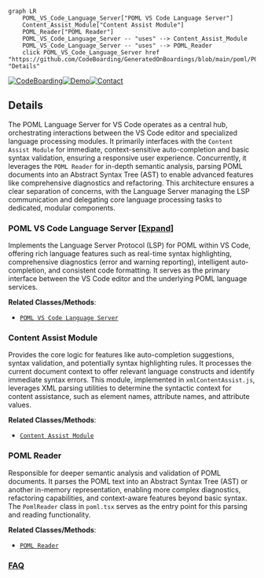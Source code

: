 ```mermaid
graph LR
    POML_VS_Code_Language_Server["POML VS Code Language Server"]
    Content_Assist_Module["Content Assist Module"]
    POML_Reader["POML Reader"]
    POML_VS_Code_Language_Server -- "uses" --> Content_Assist_Module
    POML_VS_Code_Language_Server -- "uses" --> POML_Reader
    click POML_VS_Code_Language_Server href "https://github.com/CodeBoarding/GeneratedOnBoardings/blob/main/poml/POML_VS_Code_Language_Server.md" "Details"
```

[![CodeBoarding](https://img.shields.io/badge/Generated%20by-CodeBoarding-9cf?style=flat-square)](https://github.com/CodeBoarding/GeneratedOnBoardings)[![Demo](https://img.shields.io/badge/Try%20our-Demo-blue?style=flat-square)](https://www.codeboarding.org/demo)[![Contact](https://img.shields.io/badge/Contact%20us%20-%20contact@codeboarding.org-lightgrey?style=flat-square)](mailto:contact@codeboarding.org)

## Details

The POML Language Server for VS Code operates as a central hub, orchestrating interactions between the VS Code editor and specialized language processing modules. It primarily interfaces with the `Content Assist Module` for immediate, context-sensitive auto-completion and basic syntax validation, ensuring a responsive user experience. Concurrently, it leverages the `POML Reader` for in-depth semantic analysis, parsing POML documents into an Abstract Syntax Tree (AST) to enable advanced features like comprehensive diagnostics and refactoring. This architecture ensures a clear separation of concerns, with the Language Server managing the LSP communication and delegating core language processing tasks to dedicated, modular components.

### POML VS Code Language Server [[Expand]](./POML_VS_Code_Language_Server.md)
Implements the Language Server Protocol (LSP) for POML within VS Code, offering rich language features such as real-time syntax highlighting, comprehensive diagnostics (error and warning reporting), intelligent auto-completion, and consistent code formatting. It serves as the primary interface between the VS Code editor and the underlying POML language services.


**Related Classes/Methods**:

- <a href="https://github.com/microsoft/poml/blob/main/packages/poml-vscode/lsp/server.ts" target="_blank" rel="noopener noreferrer">`POML VS Code Language Server`</a>


### Content Assist Module
Provides the core logic for features like auto-completion suggestions, syntax validation, and potentially syntax highlighting rules. It processes the current document context to offer relevant language constructs and identify immediate syntax errors. This module, implemented in `xmlContentAssist.js`, leverages XML parsing utilities to determine the syntactic context for content assistance, such as element names, attribute names, and attribute values.


**Related Classes/Methods**:

- <a href="https://github.com/microsoft/poml/blob/main/packages/poml/util/xmlContentAssist.js" target="_blank" rel="noopener noreferrer">`Content Assist Module`</a>


### POML Reader
Responsible for deeper semantic analysis and validation of POML documents. It parses the POML text into an Abstract Syntax Tree (AST) or another in-memory representation, enabling more complex diagnostics, refactoring capabilities, and context-aware features beyond basic syntax. The `PomlReader` class in `poml.tsx` serves as the entry point for this parsing and reading functionality.


**Related Classes/Methods**:

- <a href="https://github.com/microsoft/poml/blob/main/packages/poml/reader/poml.tsx" target="_blank" rel="noopener noreferrer">`POML Reader`</a>




### [FAQ](https://github.com/CodeBoarding/GeneratedOnBoardings/tree/main?tab=readme-ov-file#faq)